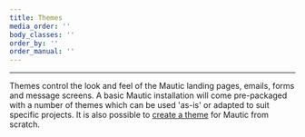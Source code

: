 ```yaml
---
title: Themes
media_order: ''
body_classes: ''
order_by: ''
order_manual: ''
---
```


-----------

Themes control the look and feel of the Mautic landing pages, emails, forms and message screens.  A basic Mautic installation will come pre-packaged with a number of themes which can be used 'as-is' or adapted to suit specific projects.  It is also possible to [create a theme](https://developer.mautic.org/#themes) for Mautic from scratch.